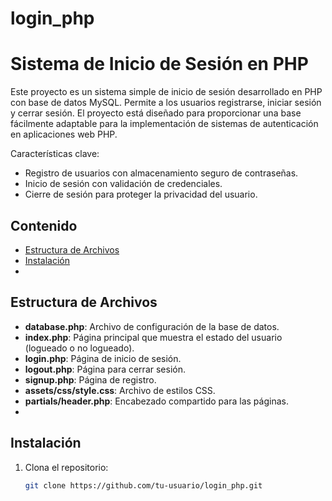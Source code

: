 # login_php

# Sistema de Inicio de Sesión en PHP
Este proyecto es un sistema simple de inicio de sesión desarrollado en PHP con base de datos MySQL. Permite a los usuarios registrarse, iniciar sesión y cerrar sesión. El proyecto está diseñado para proporcionar una base fácilmente adaptable para la implementación de sistemas de autenticación en aplicaciones web PHP.

Características clave:
- Registro de usuarios con almacenamiento seguro de contraseñas.
- Inicio de sesión con validación de credenciales.
- Cierre de sesión para proteger la privacidad del usuario.

## Contenido
- [Estructura de Archivos](#estructura-de-archivos)
- [Instalación](#instalación)
- 
## Estructura de Archivos
- **database.php**: Archivo de configuración de la base de datos.
- **index.php**: Página principal que muestra el estado del usuario (logueado o no logueado).
- **login.php**: Página de inicio de sesión.
- **logout.php**: Página para cerrar sesión.
- **signup.php**: Página de registro.
- **assets/css/style.css**: Archivo de estilos CSS.
- **partials/header.php**: Encabezado compartido para las páginas.
- 
## Instalación
1. Clona el repositorio:

   ```bash
   git clone https://github.com/tu-usuario/login_php.git

